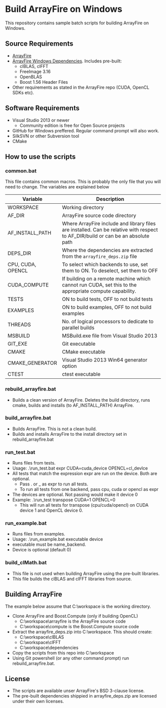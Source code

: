 Build ArrayFire on Windows
==========================

This repository contains sample batch scripts for building ArrayFire on Windows.

## Source Requirements
* [ArrayFire](https://github.com/arrayfire/arrayfire)
* [ArrayFire Windows Dependencies](http://ci.arrayfire.org/userContent/arrayfire_deps.zip). Includes pre-built:
    * clBLAS, clFFT
    * FreeImage 3.16
    * OpenBLAS
    * Boost 1.56 Header Files
* Other requirements as stated in the ArrayFire repo (CUDA, OpenCL SDKs etc).

## Software Requirements
* Visual Studio 2013 or newer
    * Community edition is free for Open Source projects
* GitHub for Windows preffered. Regular command prompt will also work.
* SilkSVN or other Subversion tool
* CMake

## How to use the scripts
### common.bat
This file contains common macros. This is probably the only file that you will need to change. The variables are explained below

Variable          | Description
------------------|------------------
WORKSPACE         | Working directory
AF_DIR            | ArrayFire source code directory
AF_INSTALL_PATH   | Where ArrayFire include and library files are installed. Can be relative with respect to AF_DIR/build or can be an absolute path
DEPS_DIR          | Where the dependencies are extracted from the `arrayfire_deps.zip` file
CPU, CUDA, OPENCL | To select which backends to use, set them to ON. To deselect, set them to OFF
CUDA_COMPUTE      | If building on a remote machine which cannot run CUDA, set this to the appropriate compute capability.
TESTS             | ON to build tests, OFF to not build tests
EXAMPLES          | ON to build examples, OFF to not build examples
THREADS           | No. of logical processors to dedicate to parallel builds
MSBUILD           | MSBuild.exe file from Visual Studio 2013
GIT_EXE           | Git executable
CMAKE             | CMake executable
CMAKE_GENERATOR   | Visual Studio 2013 Win64 generator option
CTEST             | ctest executable

### rebuild_arrayfire.bat
* Builds a clean version of ArrayFire. Deletes the build directory, runs cmake, builds and installs (to AF_INSTALL_PATH) ArrayFire.

### build_arrayfire.bat
* Builds ArrayFire. This is not a clean build.
* Builds and installs ArrayFire to the install directory set in rebuild_arrayfire.bat

### run_test.bat
* Runs files from tests.
* Usage: .\run_test.bat expr CUDA=cuda_device OPENCL=cl_devlce
* All tests that match the expression expr are run on the device. Both are optional.
    * Pass . or _ as expr to run all tests.
    * To run all tests from one backend, pass cpu, cuda or opencl as expr
* The devices are optional. Not passing would make it device 0
* Example: .\run_test transpose CUDA=1 OPENCL=0
    * This will run all tests for transpose (cpu/cuda/opencl) on CUDA device 1 and OpenCL device 0.

### run_example.bat
* Runs files from examples.
* Usage: .\run_example.bat executable device
* executable must be name_backend.
* Device is optional (default 0)

### build_clMath.bat
* This file is not used when building ArrayFire using the pre-built libraries.
* This file builds the clBLAS and clFFT libraries from source.

## Building ArrayFire
The example below assume that C:\workspace is the working directory.
* Clone ArrayFire and Boost.Compute (only if building OpenCL)
    * C:\workspace\arrayfire is the ArrayFire source code
    * C:\workspace\compute is the Boost.Compute source code
* Extract the arrayfire_deps.zip into C:\workspace. This should create:
    * C:\workspace\clBLAS
    * C:\workspace\clFFT
    * C:\workspace\dependencies
* Copy the scripts from this repo into C:\workspace
* Using Git powershell (or any other command prompt) run rebuild_arrayfire.bat.

## License
* The scripts are available unser ArrayFire's BSD 3-clause license.
* The pre-built dependencies shippied in arrayfire_deps.zip are licensed under
  their own licenses.
